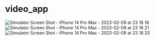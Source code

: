 # video_app

![Simulator Screen Shot - iPhone 14 Pro Max - 2023-02-09 at 23 18 18](https://user-images.githubusercontent.com/121867874/217896111-280a776a-4d56-4498-a13e-f7815853a915.png)
![Simulator Screen Shot - iPhone 14 Pro Max - 2023-02-09 at 23 18 21](https://user-images.githubusercontent.com/121867874/217896115-4720fc73-cd77-428a-ac6c-b9be57921738.png)
![Simulator Screen Shot - iPhone 14 Pro Max - 2023-02-09 at 23 18 33](https://user-images.githubusercontent.com/121867874/217896121-954e17f6-ba4f-448b-ac9e-c2a10d72c706.png)

